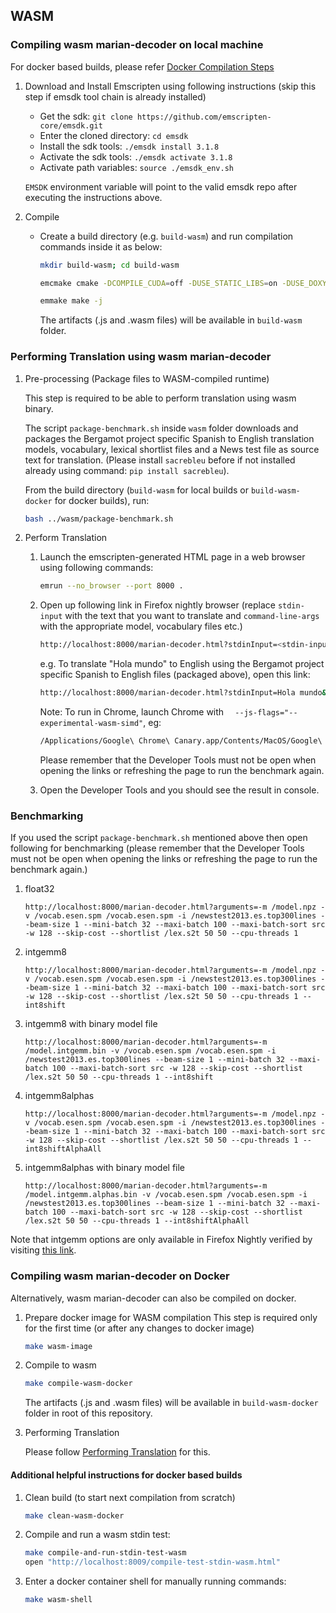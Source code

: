 
## WASM

### Compiling wasm marian-decoder on local machine

For docker based builds, please refer [Docker Compilation Steps](#Docker-Compilation)

1. Download and Install Emscripten using following instructions (skip this step if emsdk tool chain is already installed)
    * Get the sdk: `git clone https://github.com/emscripten-core/emsdk.git`
    * Enter the cloned directory: `cd emsdk`
    * Install the sdk tools: `./emsdk install 3.1.8`
    * Activate the sdk tools: `./emsdk activate 3.1.8`
    * Activate path variables: `source ./emsdk_env.sh`

    `EMSDK` environment variable will point to the valid emsdk repo after executing the instructions above.

2. Compile

    * Create a build directory (e.g. `build-wasm`) and run compilation commands inside it as below:
        ```bash
        mkdir build-wasm; cd build-wasm

        emcmake cmake -DCOMPILE_CUDA=off -DUSE_STATIC_LIBS=on -DUSE_DOXYGEN=off -DUSE_FBGEMM=off -DUSE_MKL=off -DUSE_NCCL=off -DUSE_WASM_COMPATIBLE_SOURCE=on -DCOMPILE_WASM=on ../

        emmake make -j
        ```

        The artifacts (.js and .wasm files) will be available in `build-wasm` folder.

### <a name="Perform-Translation"></a> Performing Translation using wasm marian-decoder

1. Pre-processing (Package files to WASM-compiled runtime)

    This step is required to be able to perform translation using wasm binary.

    The script `package-benchmark.sh` inside `wasm` folder downloads and packages the Bergamot project specific Spanish to English translation models, vocabulary, lexical shortlist files and a News test file as source text for translation. (Please install `sacrebleu` before if not installed already using command: `pip install sacrebleu`).

    From the build directory (`build-wasm` for local builds or `build-wasm-docker` for docker builds), run:

    ```bash
    bash ../wasm/package-benchmark.sh
    ```

2. Perform Translation
    1. Launch the emscripten-generated HTML page in a web browser using following commands:
        ```bash
        emrun --no_browser --port 8000 .
        ```

    2. Open up following link in Firefox nightly browser (replace `stdin-input` with the text that you want to translate and `command-line-args` with the appropriate model, vocabulary files etc.)

        ```bash
        http://localhost:8000/marian-decoder.html?stdinInput=<stdin-input>&arguments=<command-line-args>
        ```

        e.g. To translate "Hola mundo" to English using the Bergamot project specific Spanish to English files (packaged above), open this link:

        ```bash
        http://localhost:8000/marian-decoder.html?stdinInput=Hola mundo&arguments=-m /model.npz -v /vocab.esen.spm /vocab.esen.spm --cpu-threads 1
        ```

        Note: To run in Chrome, launch Chrome with `  --js-flags="--experimental-wasm-simd"`, eg:

        ```bash
        /Applications/Google\ Chrome\ Canary.app/Contents/MacOS/Google\ Chrome\ Canary  --js-flags="--experimental-wasm-simd"
        ```

        Please remember that the Developer Tools must not be open when opening the links or refreshing the page to run the benchmark again.

    3. Open the Developer Tools and you should see the result in console.


### Benchmarking

If you used the script `package-benchmark.sh` mentioned above then open following for benchmarking (please remember that the Developer Tools must not be open when opening the links or refreshing the page to run the benchmark again.)

1. float32

    `http://localhost:8000/marian-decoder.html?arguments=-m /model.npz -v /vocab.esen.spm /vocab.esen.spm -i /newstest2013.es.top300lines --beam-size 1 --mini-batch 32 --maxi-batch 100 --maxi-batch-sort src -w 128 --skip-cost --shortlist /lex.s2t 50 50 --cpu-threads 1`

2. intgemm8

    `http://localhost:8000/marian-decoder.html?arguments=-m /model.npz -v /vocab.esen.spm /vocab.esen.spm -i /newstest2013.es.top300lines --beam-size 1 --mini-batch 32 --maxi-batch 100 --maxi-batch-sort src -w 128 --skip-cost --shortlist /lex.s2t 50 50 --cpu-threads 1 --int8shift`

3. intgemm8 with binary model file

    `http://localhost:8000/marian-decoder.html?arguments=-m /model.intgemm.bin -v /vocab.esen.spm /vocab.esen.spm -i /newstest2013.es.top300lines --beam-size 1 --mini-batch 32 --maxi-batch 100 --maxi-batch-sort src -w 128 --skip-cost --shortlist /lex.s2t 50 50 --cpu-threads 1 --int8shift`

4. intgemm8alphas

    `http://localhost:8000/marian-decoder.html?arguments=-m /model.npz -v /vocab.esen.spm /vocab.esen.spm -i /newstest2013.es.top300lines --beam-size 1 --mini-batch 32 --maxi-batch 100 --maxi-batch-sort src -w 128 --skip-cost --shortlist /lex.s2t 50 50 --cpu-threads 1 --int8shiftAlphaAll`

5. intgemm8alphas with binary model file

    `http://localhost:8000/marian-decoder.html?arguments=-m /model.intgemm.alphas.bin -v /vocab.esen.spm /vocab.esen.spm -i /newstest2013.es.top300lines --beam-size 1 --mini-batch 32 --maxi-batch 100 --maxi-batch-sort src -w 128 --skip-cost --shortlist /lex.s2t 50 50 --cpu-threads 1 --int8shiftAlphaAll`

Note that intgemm options are only available in Firefox Nightly verified by visiting [this link](https://axis-of-eval.org/sandbox/wormhole-test.html).


### <a name="Docker-Compilation"></a> Compiling wasm marian-decoder on Docker

Alternatively, wasm marian-decoder can also be compiled on docker.

1. Prepare docker image for WASM compilation
    This step is required only for the first time (or after any changes to docker image)

    ```bash
    make wasm-image
    ```

2. Compile to wasm

    ```bash
    make compile-wasm-docker
    ```
    The artifacts (.js and .wasm files) will be available in `build-wasm-docker` folder in root of this repository.

3. Performing Translation

    Please follow [Performing Translation](#Perform-Translation) for this.


#### Additional helpful instructions for docker based builds

1. Clean build (to start next compilation from scratch)

    ```bash
    make clean-wasm-docker
    ```
2. Compile and run a wasm stdin test:

    ```bash
    make compile-and-run-stdin-test-wasm
    open "http://localhost:8009/compile-test-stdin-wasm.html"
    ```

3. Enter a docker container shell for manually running commands:

    ```bash
    make wasm-shell
    ```
